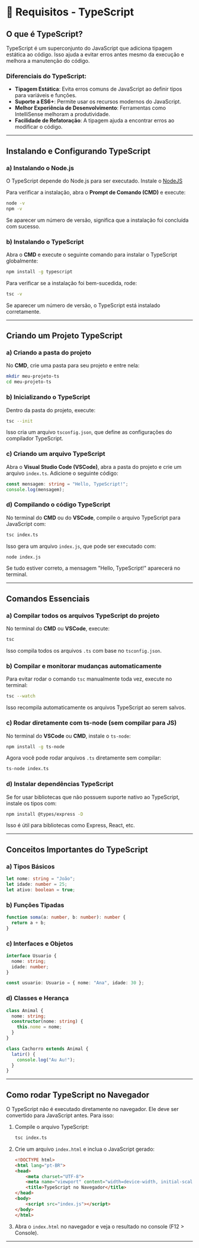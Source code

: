 # 🔧 Requisitos - TypeScript

## O que é TypeScript?
TypeScript é um superconjunto do JavaScript que adiciona tipagem estática ao código. Isso ajuda a evitar erros antes mesmo da execução e melhora a manutenção do código.

### Diferenciais do TypeScript:
- **Tipagem Estática**: Evita erros comuns de JavaScript ao definir tipos para variáveis e funções.
- **Suporte a ES6+**: Permite usar os recursos modernos do JavaScript.
- **Melhor Experiência de Desenvolvimento**: Ferramentas como IntelliSense melhoram a produtividade.
- **Facilidade de Refatoração**: A tipagem ajuda a encontrar erros ao modificar o código.

---

## Instalando e Configurando TypeScript

### a) Instalando o Node.js
O TypeScript depende do Node.js para ser executado. Instale o [NodeJS](https://nodejs.org/pt)

Para verificar a instalação, abra o **Prompt de Comando (CMD)** e execute:
```sh
node -v
npm -v
```
Se aparecer um número de versão, significa que a instalação foi concluída com sucesso.

### b) Instalando o TypeScript
Abra o **CMD** e execute o seguinte comando para instalar o TypeScript globalmente:
```sh
npm install -g typescript
```
Para verificar se a instalação foi bem-sucedida, rode:
```sh
tsc -v
```
Se aparecer um número de versão, o TypeScript está instalado corretamente.

---

## Criando um Projeto TypeScript

### a) Criando a pasta do projeto
No **CMD**, crie uma pasta para seu projeto e entre nela:
```sh
mkdir meu-projeto-ts
cd meu-projeto-ts
```

### b) Inicializando o TypeScript
Dentro da pasta do projeto, execute:
```sh
tsc --init
```
Isso cria um arquivo `tsconfig.json`, que define as configurações do compilador TypeScript.

### c) Criando um arquivo TypeScript
Abra o **Visual Studio Code (VSCode)**, abra a pasta do projeto e crie um arquivo `index.ts`. Adicione o seguinte código:
```ts
const mensagem: string = "Hello, TypeScript!";
console.log(mensagem);
```

### d) Compilando o código TypeScript
No terminal do **CMD** ou do **VSCode**, compile o arquivo TypeScript para JavaScript com:
```sh
tsc index.ts
```
Isso gera um arquivo `index.js`, que pode ser executado com:
```sh
node index.js
```
Se tudo estiver correto, a mensagem "Hello, TypeScript!" aparecerá no terminal.

---

## Comandos Essenciais

### a) Compilar todos os arquivos TypeScript do projeto
No terminal do **CMD** ou **VSCode**, execute:
```sh
tsc
```
Isso compila todos os arquivos `.ts` com base no `tsconfig.json`.

### b) Compilar e monitorar mudanças automaticamente
Para evitar rodar o comando `tsc` manualmente toda vez, execute no terminal:
```sh
tsc --watch
```
Isso recompila automaticamente os arquivos TypeScript ao serem salvos.

### c) Rodar diretamente com ts-node (sem compilar para JS)
No terminal do **VSCode** ou **CMD**, instale o `ts-node`:
```sh
npm install -g ts-node
```
Agora você pode rodar arquivos `.ts` diretamente sem compilar:
```sh
ts-node index.ts
```

### d) Instalar dependências TypeScript
Se for usar bibliotecas que não possuem suporte nativo ao TypeScript, instale os tipos com:
```sh
npm install @types/express -D
```
Isso é útil para bibliotecas como Express, React, etc.

---

## Conceitos Importantes do TypeScript

### a) Tipos Básicos
```ts
let nome: string = "João";
let idade: number = 25;
let ativo: boolean = true;
```

### b) Funções Tipadas
```ts
function soma(a: number, b: number): number {
  return a + b;
}
```

### c) Interfaces e Objetos
```ts
interface Usuario {
  nome: string;
  idade: number;
}

const usuario: Usuario = { nome: "Ana", idade: 30 };
```

### d) Classes e Herança
```ts
class Animal {
  nome: string;
  constructor(nome: string) {
    this.nome = nome;
  }
}

class Cachorro extends Animal {
  latir() {
    console.log("Au Au!");
  }
}
```

---

## Como rodar TypeScript no Navegador
O TypeScript não é executado diretamente no navegador. Ele deve ser convertido para JavaScript antes. Para isso:

1. Compile o arquivo TypeScript:
   ```sh
   tsc index.ts
   ```
2. Crie um arquivo `index.html` e inclua o JavaScript gerado:
   ```html
   <!DOCTYPE html>
   <html lang="pt-BR">
   <head>
       <meta charset="UTF-8">
       <meta name="viewport" content="width=device-width, initial-scale=1.0">
       <title>TypeScript no Navegador</title>
   </head>
   <body>
       <script src="index.js"></script>
   </body>
   </html>
   ```
3. Abra o `index.html` no navegador e veja o resultado no console (F12 > Console).

---
